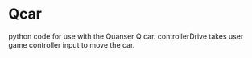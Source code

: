 # Qcar
python code for use with the Quanser Q car.
controllerDrive takes user game controller input to move the car.
